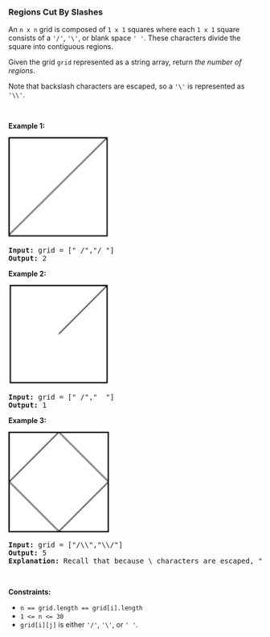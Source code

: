 
<h3>Regions Cut By Slashes</h3>
<div><p>An <code>n x n</code> grid is composed of <code>1 x 1</code> squares where each <code>1 x 1</code> square consists of a <code>'/'</code>, <code>'\'</code>, or blank space <code>' '</code>. These characters divide the square into contiguous regions.</p>
<p>Given the grid <code>grid</code> represented as a string array, return <em>the number of regions</em>.</p>
<p>Note that backslash characters are escaped, so a <code>'\'</code> is represented as <code>'\\'</code>.</p>
<p> </p>
<p><strong>Example 1:</strong></p>
<img alt="" src="assets/6fc4b6bcccb646d0b7740dcb57bd726b.png" style="width: 200px; height: 200px;"/>
<pre><strong>Input:</strong> grid = [" /","/ "]
<strong>Output:</strong> 2
</pre>
<p><strong>Example 2:</strong></p>
<img alt="" src="assets/b619e24a31a344489a98b2720e899cf2.png" style="width: 200px; height: 198px;"/>
<pre><strong>Input:</strong> grid = [" /","  "]
<strong>Output:</strong> 1
</pre>
<p><strong>Example 3:</strong></p>
<img alt="" src="assets/1c9d97e9abdc4a0f9578c5c03067a9a6.png" style="width: 200px; height: 200px;"/>
<pre><strong>Input:</strong> grid = ["/\\","\\/"]
<strong>Output:</strong> 5
<strong>Explanation: </strong>Recall that because \ characters are escaped, "\\/" refers to \/, and "/\\" refers to /\.
</pre>
<p> </p>
<p><strong>Constraints:</strong></p>
<ul>
<li><code>n == grid.length == grid[i].length</code></li>
<li><code>1 &lt;= n &lt;= 30</code></li>
<li><code>grid[i][j]</code> is either <code>'/'</code>, <code>'\'</code>, or <code>' '</code>.</li>
</ul>
</div>
